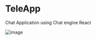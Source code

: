 # TeleApp
 Chat Application using Chat engine React

![image](https://github.com/indu-shekhar-yadav/TeleApp/assets/100277194/248ba0c1-b8a3-4ecc-a706-2e86984a325e)

